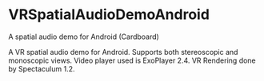 # VRSpatialAudioDemoAndroid
A spatial audio demo for Android (Cardboard)

A VR spatial audio demo for Android. Supports both stereoscopic and monoscopic views. Video player used is ExoPlayer 2.4. VR Rendering done by Spectaculum 1.2.
